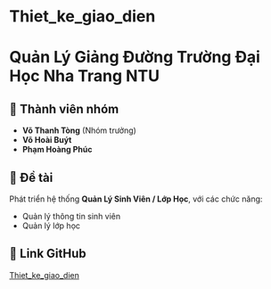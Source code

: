 # Thiet_ke_giao_dien
# Quản Lý Giảng Đường Trường Đại Học Nha Trang NTU

## 👥 Thành viên nhóm
- **Võ Thanh Tòng** (Nhóm trưởng)  
- **Võ Hoài Buýt**  
- **Phạm Hoàng Phúc**  

## 🎯 Đề tài
Phát triển hệ thống **Quản Lý Sinh Viên / Lớp Học**, với các chức năng:  
- Quản lý thông tin sinh viên  
- Quản lý lớp học  

## 🔗 Link GitHub
[Thiet_ke_giao_dien](https://github.com/vothanhtong/Thiet_ke_giao_dien.git)
